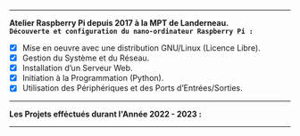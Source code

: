 ***
**Atelier Raspberry Pi depuis 2017 à la MPT de Landerneau.** <br>
**```Découverte et configuration du nano-ordinateur Raspberry Pi :```**<br>
- [x] Mise en oeuvre avec une distribution GNU/Linux (Licence Libre).
- [x] Gestion du Système et du Réseau. 
- [x] Installation d’un Serveur Web. 
- [x] Initiation à la Programmation (Python).
- [x] Utilisation des Périphériques et des Ports d’Entrées/Sorties.<br>
***
**Les Projets efféctués durant l'Année 2022 - 2023 :**<br>
***
